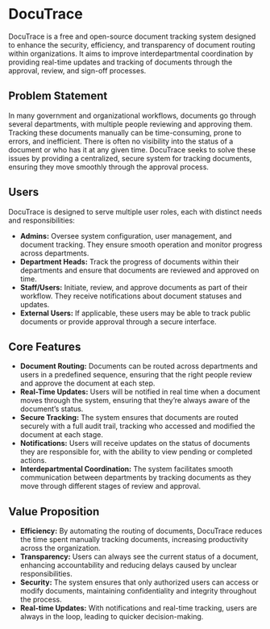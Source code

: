 # DocuTrace

DocuTrace is a free and open-source document tracking system designed to enhance the security, efficiency, and transparency of document routing within organizations. It aims to improve interdepartmental coordination by providing real-time updates and tracking of documents through the approval, review, and sign-off processes.

## Problem Statement

In many government and organizational workflows, documents go through several departments, with multiple people reviewing and approving them. Tracking these documents manually can be time-consuming, prone to errors, and inefficient. There is often no visibility into the status of a document or who has it at any given time. DocuTrace seeks to solve these issues by providing a centralized, secure system for tracking documents, ensuring they move smoothly through the approval process.

## Users

DocuTrace is designed to serve multiple user roles, each with distinct needs and responsibilities:

- **Admins:** Oversee system configuration, user management, and document tracking. They ensure smooth operation and monitor progress across departments.
- **Department Heads:** Track the progress of documents within their departments and ensure that documents are reviewed and approved on time.
- **Staff/Users:** Initiate, review, and approve documents as part of their workflow. They receive notifications about document statuses and updates.
- **External Users:** If applicable, these users may be able to track public documents or provide approval through a secure interface.

## Core Features

- **Document Routing:** Documents can be routed across departments and users in a predefined sequence, ensuring that the right people review and approve the document at each step.
- **Real-Time Updates:** Users will be notified in real time when a document moves through the system, ensuring that they’re always aware of the document’s status.
- **Secure Tracking:** The system ensures that documents are routed securely with a full audit trail, tracking who accessed and modified the document at each stage.
- **Notifications:** Users will receive updates on the status of documents they are responsible for, with the ability to view pending or completed actions.
- **Interdepartmental Coordination:** The system facilitates smooth communication between departments by tracking documents as they move through different stages of review and approval.

## Value Proposition

- **Efficiency:** By automating the routing of documents, DocuTrace reduces the time spent manually tracking documents, increasing productivity across the organization.
- **Transparency:** Users can always see the current status of a document, enhancing accountability and reducing delays caused by unclear responsibilities.
- **Security:** The system ensures that only authorized users can access or modify documents, maintaining confidentiality and integrity throughout the process.
- **Real-time Updates:** With notifications and real-time tracking, users are always in the loop, leading to quicker decision-making.
